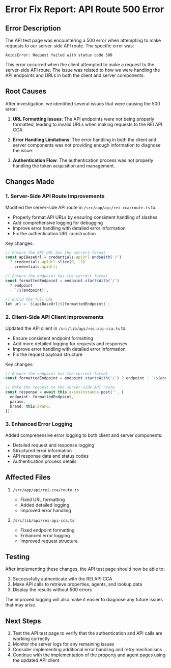 # Error Fix Report: API Route 500 Error

## Error Description

The API test page was encountering a 500 error when attempting to make requests to our server-side API route. The specific error was:

```
AxiosError: Request failed with status code 500
```

This error occurred when the client attempted to make a request to the server-side API route. The issue was related to how we were handling the API endpoints and URLs in both the client and server components.

## Root Causes

After investigation, we identified several issues that were causing the 500 error:

1. **URL Formatting Issues**: The API endpoints were not being properly formatted, leading to invalid URLs when making requests to the REI API CCA.

2. **Error Handling Limitations**: The error handling in both the client and server components was not providing enough information to diagnose the issue.

3. **Authentication Flow**: The authentication process was not properly handling the token acquisition and management.

## Changes Made

### 1. Server-Side API Route Improvements

Modified the server-side API route in `/src/app/api/rei-cca/route.ts` to:

- Properly format API URLs by ensuring consistent handling of slashes
- Add comprehensive logging for debugging
- Improve error handling with detailed error information
- Fix the authentication URL construction

Key changes:
```typescript
// Ensure the API URL has the correct format
const apiBaseUrl = credentials.apiUrl.endsWith('/') 
  ? credentials.apiUrl.slice(0, -1) 
  : credentials.apiUrl;

// Ensure the endpoint has the correct format
const formattedEndpoint = endpoint.startsWith('/') 
  ? endpoint 
  : `/${endpoint}`;

// Build the full URL
let url = `${apiBaseUrl}${formattedEndpoint}`;
```

### 2. Client-Side API Client Improvements

Updated the API client in `/src/lib/api/rei-api-cca.ts` to:

- Ensure consistent endpoint formatting
- Add more detailed logging for requests and responses
- Improve error handling with detailed error information
- Fix the request payload structure

Key changes:
```typescript
// Ensure the endpoint has the correct format
const formattedEndpoint = endpoint.startsWith('/') ? endpoint : `/${endpoint}`;

// Make the request to the server-side API route
const response = await this.axiosInstance.post('', {
  endpoint: formattedEndpoint,
  params,
  brand: this.brand,
});
```

### 3. Enhanced Error Logging

Added comprehensive error logging to both client and server components:

- Detailed request and response logging
- Structured error information
- API response data and status codes
- Authentication process details

## Affected Files

1. `/src/app/api/rei-cca/route.ts`
   - Fixed URL formatting
   - Added detailed logging
   - Improved error handling

2. `/src/lib/api/rei-api-cca.ts`
   - Fixed endpoint formatting
   - Enhanced error logging
   - Improved request structure

## Testing

After implementing these changes, the API test page should now be able to:
1. Successfully authenticate with the REI API CCA
2. Make API calls to retrieve properties, agents, and lookup data
3. Display the results without 500 errors

The improved logging will also make it easier to diagnose any future issues that may arise.

## Next Steps

1. Test the API test page to verify that the authentication and API calls are working correctly
2. Monitor the server logs for any remaining issues
3. Consider implementing additional error handling and retry mechanisms
4. Continue with the implementation of the property and agent pages using the updated API client
